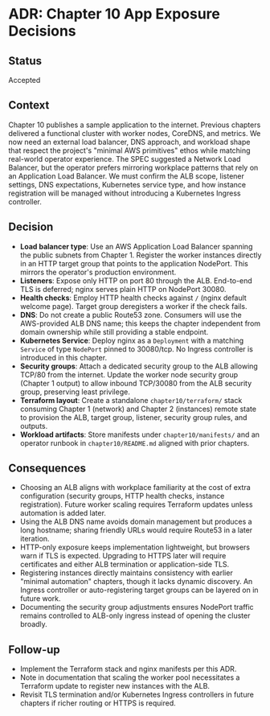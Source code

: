 # ADR: Chapter 10 App Exposure Decisions

## Status
Accepted

## Context
Chapter 10 publishes a sample application to the internet. Previous chapters delivered a functional cluster with worker nodes, CoreDNS, and metrics. We now need an external load balancer, DNS approach, and workload shape that respect the project's "minimal AWS primitives" ethos while matching real-world operator experience. The SPEC suggested a Network Load Balancer, but the operator prefers mirroring workplace patterns that rely on an Application Load Balancer. We must confirm the ALB scope, listener settings, DNS expectations, Kubernetes service type, and how instance registration will be managed without introducing a Kubernetes Ingress controller.

## Decision
- **Load balancer type**: Use an AWS Application Load Balancer spanning the public subnets from Chapter 1. Register the worker instances directly in an HTTP target group that points to the application NodePort. This mirrors the operator's production environment.
- **Listeners**: Expose only HTTP on port 80 through the ALB. End-to-end TLS is deferred; nginx serves plain HTTP on NodePort 30080.
- **Health checks**: Employ HTTP health checks against `/` (nginx default welcome page). Target group deregisters a worker if the check fails.
- **DNS**: Do not create a public Route53 zone. Consumers will use the AWS-provided ALB DNS name; this keeps the chapter independent from domain ownership while still providing a stable endpoint.
- **Kubernetes Service**: Deploy nginx as a `Deployment` with a matching `Service` of type `NodePort` pinned to 30080/tcp. No Ingress controller is introduced in this chapter.
- **Security groups**: Attach a dedicated security group to the ALB allowing TCP/80 from the internet. Update the worker node security group (Chapter 1 output) to allow inbound TCP/30080 from the ALB security group, preserving least privilege.
- **Terraform layout**: Create a standalone `chapter10/terraform/` stack consuming Chapter 1 (network) and Chapter 2 (instances) remote state to provision the ALB, target group, listener, security group rules, and outputs.
- **Workload artifacts**: Store manifests under `chapter10/manifests/` and an operator runbook in `chapter10/README.md` aligned with prior chapters.

## Consequences
- Choosing an ALB aligns with workplace familiarity at the cost of extra configuration (security groups, HTTP health checks, instance registration). Future worker scaling requires Terraform updates unless automation is added later.
- Using the ALB DNS name avoids domain management but produces a long hostname; sharing friendly URLs would require Route53 in a later iteration.
- HTTP-only exposure keeps implementation lightweight, but browsers warn if TLS is expected. Upgrading to HTTPS later will require certificates and either ALB termination or application-side TLS.
- Registering instances directly maintains consistency with earlier "minimal automation" chapters, though it lacks dynamic discovery. An Ingress controller or auto-registering target groups can be layered on in future work.
- Documenting the security group adjustments ensures NodePort traffic remains controlled to ALB-only ingress instead of opening the cluster broadly.

## Follow-up
- Implement the Terraform stack and nginx manifests per this ADR.
- Note in documentation that scaling the worker pool necessitates a Terraform update to register new instances with the ALB.
- Revisit TLS termination and/or Kubernetes Ingress controllers in future chapters if richer routing or HTTPS is required.

